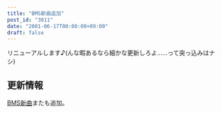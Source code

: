 ```yaml
---
title: "BMS新曲追加"
post_id: "3011"
date: "2001-06-17T00:00:00+09:00"
draft: false
---
```



リニューアルします♪(んな暇あるなら細かな更新しろよ……って突っ込みはナシ)
## 更新情報
[BMS新曲](/tag/bms)またも追加。
